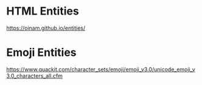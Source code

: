 # HTML Entities

https://oinam.github.io/entities/

# Emoji Entities

https://www.quackit.com/character_sets/emoji/emoji_v3.0/unicode_emoji_v3.0_characters_all.cfm
